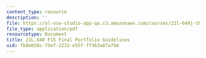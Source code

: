```yaml
---
content_type: resource
description: ''
file: https://ol-ocw-studio-app-qa.s3.amazonaws.com/courses/21l-640j-the-new-spain-1977-present-fall-2015/fb0eb58c75ef2232e55fff363a87a79d_MIT21L_640JF15_Portfolio.pdf
file_type: application/pdf
resourcetype: Document
title: 21L.640 F15 Final Portfolio Guidelines
uid: fb0eb58c-75ef-2232-e55f-ff363a87a79d
---
```


